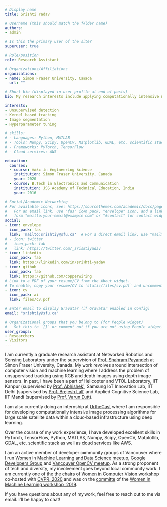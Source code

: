 ```yaml
---
# Display name
title: Srishti Yadav

# Username (this should match the folder name)
authors:
- admin

# Is this the primary user of the site?
superuser: true

# Role/position
role: Research Assistant

# Organizations/Affiliations
organizations:
- name: Simon Fraser University, Canada
  url: ""

# Short bio (displayed in user profile at end of posts)
bio: My research interests include applying computationally intensive machine learning algorithm to computer vision algoritmns.

interests:
- Unsupervised detection
- Kernel based tracking
- Image segmentation
- Hyperparameter tuning

# skills:
# - Languages: Python, MATLAB
# - Tools: Numpy, Scipy, OpenCV, Matplotlib, GDAL, etc. scientific stack
# - Frameworks: PyTorch, TensorFlow
# - Cloud services: AWS

education:
  courses:
  - course: MASc in Engineering Science
    institution: Simon Fraser University, Canada
    year: 2020
  - course: B.Tech in Electronics and Communication
    institution: JSS Academy of Technical Education, India
    year: 2016

# Social/Academic Networking
# For available icons, see: https://sourcethemes.com/academic/docs/page-builder/#icons
#   For an email link, use "fas" icon pack, "envelope" icon, and a link in the
#   form "mailto:your-email@example.com" or "#contact" for contact widget.
social:
- icon: envelope
  icon_pack: fas
  link: 'mailto:srishtiy@sfu.ca'  # For a direct email link, use "mailto:test@example.org".
# - icon: twitter
#   icon_pack: fab
#   link: https://twitter.com/_srishtiyadav
- icon: linkedin
  icon_pack: fab
  link: https://linkedin.com/in/srishti-yadav
- icon: github
  icon_pack: fab
  link: https://github.com/copperwiring
# Link to a PDF of your resume/CV from the About widget.
# To enable, copy your resume/CV to `static/files/cv.pdf` and uncomment the lines below.
- icon: cv
  icon_pack: ai
  link: files/cv.pdf

# Enter email to display Gravatar (if Gravatar enabled in Config)
email: "srishtiy@sfu.ca"

# Organizational groups that you belong to (for People widget)
#   Set this to `[]` or comment out if you are not using People widget.
user_groups:
- Researchers
- Visitors
---
```


I am currently a graduate research assistant at Networked Robotics and Sensing Laboratory under the supervision of [Prof. Shahram Payandeh](https://www.sfu.ca/engineering/faculty-and-staff/faculty/shahram_payandeh.html) at Simon Fraser University, Canada. My work revolves around intersection of computer vision and machine learning where I address the problem of unsupervised tracking using RGB and depth images using depth image sensors. In past, I have been a part of Helicopter and VTOL Laboratory, IIT Kanpur (supervised by [Prof. Abhishek](http://www.iitk.ac.in/aero/abhishek/)), Samsung IoT Innovation Lab, IIT Delhi (supervised by [Prof. Brejesh Lall](http://web.iitd.ac.in/~brejesh/)) and Applied Cognitive Science Lab, IIT Mandi (supervised by [Prof. Varun Dutt](http://faculty.iitmandi.ac.in/~varun/)).

I am also currently doing an internship at [UrtheCast](https://www.urthecast.com/) where I am responsible for developing computationally intensive image processing algorithms for large scale satellite data within a cloud-based infrastructure using deep learning.

Over the course of my work experience, I have developed excellent skills in PyTorch, TensorFlow, Python, MATLAB, Numpy, Scipy, OpenCV, Matplotlib, GDAL, etc. scientific stack as well as cloud services like AWS.

I am an active member of developer community groups of Vancouver where I run [Women in Machine Learning and Data Science meetup](https://www.meetup.com/Vancouver-Women-in-Machine-Learning-and-Data-Science/), [Google Developers Group](https://www.meetup.com/gdg-burnaby/) and [Vancouver OpenCV meetup](https://www.meetup.com/Vancouver-OpenCV-Meetup/). As a strong proponent of tech and diversity, my involvement goes beyond local community work. I am currently one of the the [chairs](https://sites.google.com/view/wicvworkshop-cvpr2020/committee) of [Women in Computer Vision workshop](https://sites.google.com/view/wicvworkshop-cvpr2020/) co-hosted with [CVPR, 2020](http://cvpr2020.thecvf.com/) and was on the [committe](https://wimlworkshop.org/2019/committee/) of the [Women in Machine Learning workshop, 2019](https://wimlworkshop.org/2019/).

If you have questions about any of my work, feel free to reach out to me via email. I'll be happy to chat!
